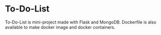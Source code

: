 # To-Do-List

To-Do-List is mini-project made with Flask and MongoDB. Dockerfile is also available to make docker image and docker containers.

